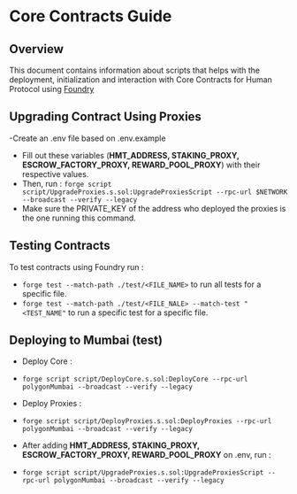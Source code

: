 # Core Contracts Guide 

## Overview 

This document contains information about scripts that helps with the deployment, initialization and interaction with
Core Contracts for Human Protocol using [Foundry](https://book.getfoundry.sh/)

## Upgrading Contract Using Proxies  
-Create an .env file based on .env.example 
- Fill out these variables (**HMT_ADDRESS, STAKING_PROXY, ESCROW_FACTORY_PROXY, REWARD_POOL_PROXY**) with their respective values. 
- Then, run : ```forge script script/UpgradeProxies.s.sol:UpgradeProxiesScript --rpc-url $NETWORK --broadcast --verify --legacy```
- Make sure the PRIVATE_KEY of the address who deployed the proxies is the one running this command. 

## Testing Contracts 

To test contracts using Foundry run : 

- ```forge test --match-path ./test/<FILE_NAME>``` to run all tests for a specific file. 
- ```forge test --match-path ./test/<FILE_NALE> --match-test "<TEST_NAME"``` to run a specific test for a specific file. 

## Deploying to Mumbai (test)

- Deploy Core : 

- ```forge script script/DeployCore.s.sol:DeployCore --rpc-url polygonMumbai --broadcast --verify --legacy```

- Deploy Proxies : 

- ```forge script script/DeployProxies.s.sol:DeployProxies --rpc-url polygonMumbai --broadcast --verify --legacy```

- After adding **HMT_ADDRESS, STAKING_PROXY, ESCROW_FACTORY_PROXY, REWARD_POOL_PROXY** on .env, run : 

- ```forge script script/UpgradeProxies.s.sol:UpgradeProxiesScript --rpc-url polygonMumbai --broadcast --verify --legacy```






